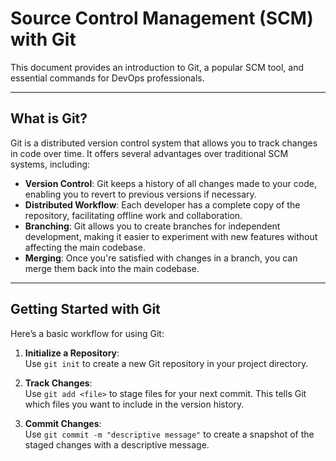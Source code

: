 # Source Control Management (SCM) with Git

This document provides an introduction to Git, a popular SCM tool, and essential commands for DevOps professionals.

---
## What is Git?

Git is a distributed version control system that allows you to track changes in code over time. It offers several advantages over traditional SCM systems, including:

- **Version Control**: Git keeps a history of all changes made to your code, enabling you to revert to previous versions if necessary.
- **Distributed Workflow**: Each developer has a complete copy of the repository, facilitating offline work and collaboration.
- **Branching**: Git allows you to create branches for independent development, making it easier to experiment with new features without affecting the main codebase.
- **Merging**: Once you're satisfied with changes in a branch, you can merge them back into the main codebase.

---
## Getting Started with Git

Here’s a basic workflow for using Git:

1. **Initialize a Repository**:  
   Use `git init` to create a new Git repository in your project directory.

2. **Track Changes**:  
   Use `git add <file>` to stage files for your next commit. This tells Git which files you want to include in the version history.

3. **Commit Changes**:  
   Use `git commit -m "descriptive message"` to create a snapshot of the staged changes with a descriptive message.
